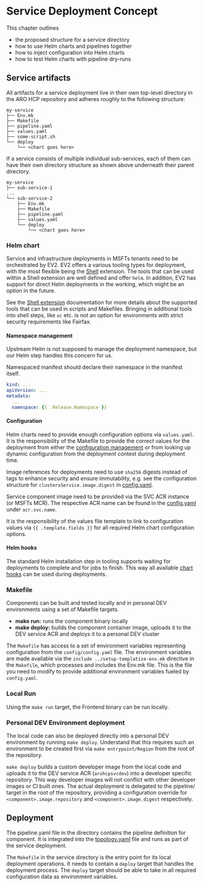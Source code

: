 # Service Deployment Concept

This chapter outlines

- the proposed structure for a service directory
- how to use Helm charts and pipelines together
- how to inject configuration into Helm charts
- how to test Helm charts with pipeline dry-runs

## Service artifacts

All artifacts for a service deployment live in their own top-level directory in the ARO HCP repository and adheres roughly to the following structure:

```plaintext
my-service
├── Env.mk
├── Makefile
├── pipeline.yaml
├── values.yaml
├── some-script.sh
└── deploy
    └── <chart goes here>
```

If a service consists of multiple individual sub-services, each of them can have their own directory structure as shown above underneath their parent directory.

```plaintext
my-service
├── sub-service-1
...
└── sub-service-2
    ├── Env.mk
    ├── Makefile
    ├── pipeline.yaml
    ├── values.yaml
    └── deploy
        └── <chart goes here>
```

### Helm chart

Service and infrastructure deployments in MSFTs tenants need to be orchestrated by EV2. EV2 offers a various tooling types for deployment, with the most flexible being the [Shell](pipeline-concept.md#shell-step) extension. The tools that can be used within a Shell extension are well defined and offer `helm`. In addition, EV2 has support for direct Helm deployments in the working, which might be an option in the future.

See the [Shell extension](https://ev2docs.azure.net/features/service-artifacts/actions/shell-extensions/overview.html) documentation for more details about the supported tools that can be used in scripts and Makefiles. Bringing in additional tools into shell steps, like `oc` etc. is not an option for environments with strict security requirements like Fairfax.

#### Namespace management

Upstream Helm is not supposed to manage the deployment namespace, but our Helm step handles this concern for us.

Namespaced manifest should declare their namespace in the manifest itself.

```yaml
kind: ...
apiVersion: ...
metadata:
  ...
  namespace: {{ .Release.Namespace }}
```

#### Configuration

Helm charts need to provide enough configuration options via `values.yaml`. It is the responsibility of the Makefile to provide the correct values for the deployment from either the [configuration management](configuration.md) or from looking up dynamic configuration from the deployment context during deployment time.

Image references for deployments need to use `sha256` digests instead of tags to enhance security and ensure immutability, e.g. see the configuration structure for `clustersService.image.digest` in [config.yaml](../config/config.yaml).

Service component image need to be provided via the SVC ACR instance (or MSFTs MCR). The respective ACR name can be found in the [config.yaml](../config/config.yaml) under `acr.svc.name`.

It is the responsibility of the values file template to link to configuration values via `{{ .template.fields }}` for all required Helm chart configuration options.

#### Helm hooks

The standard Helm installation step in tooling supports waiting for deployments to complete and for jobs to finish. This way all available [chart hooks](https://helm.sh/docs/topics/charts_hooks/) can be used during deployments.

### Makefile

Components can be built and tested locally and in personal DEV environments using a set of Makefile targets.

- **make run:** runs the component binary locally
- **make deploy:** builds the component container image, uploads it to the DEV service ACR and deploys it to a personal DEV cluster

The `Makefile` has access to a set of environment variables representing configuration from the `config/config.yaml` file. The environment variables are made available via the `include ../setup-templatize-env.mk` directive in the `Makefile`, which processes and includes the Env.mk file. This is the file you need to modify to provide additional environment variables fueled by `config.yaml`.

### Local Run

Using the `make run` target, the Frontend binary can be run locally.

### Personal DEV Environment deployment

The local code can also be deployed directly into a personal DEV environment by running `make deploy`. Understand that this requires such an environment to be created first via `make entrypoint/Region` from the root of the repository.

`make deploy` builds a custom developer image from the local code and uploads it to the DEV service ACR (`arohcpsvcdev`) into a developer specific repository. This way developer images will not conflict with other developer images or CI built ones. The actual deployment is delegated to the pipeline/<service-group-suffix> target in the root of the repository, providing a configuration override for `<component>.image.repository` and `<component>.image.digest` respectively.

## Deployment

The pipeline.yaml file in the directory contains the pipeline definition for component. It is integrated into the [topology.yaml](../topology.yaml) file and runs as part of the service deployment.

The `Makefile` in the service directory is the entry point for its local deployment operations. It needs to contain a `deploy` target that handles the deployment process. The `deploy` target should be able to take in all required configuration data as environment variables.
